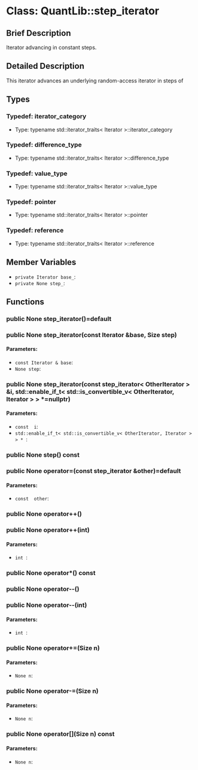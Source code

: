 # Class: QuantLib::step_iterator

## Brief Description
Iterator advancing in constant steps. 

## Detailed Description
This iterator advances an underlying random-access iterator in steps of 

## Types
### Typedef: iterator_category
- Type: typename std::iterator_traits< Iterator >::iterator_category

### Typedef: difference_type
- Type: typename std::iterator_traits< Iterator >::difference_type

### Typedef: value_type
- Type: typename std::iterator_traits< Iterator >::value_type

### Typedef: pointer
- Type: typename std::iterator_traits< Iterator >::pointer

### Typedef: reference
- Type: typename std::iterator_traits< Iterator >::reference

## Member Variables
- `private Iterator base_`: 
- `private None step_`: 

## Functions
### public None step_iterator()=default


### public None step_iterator(const Iterator &base, Size step)

#### Parameters:
- `const Iterator & base`: 
- `None step`: 

### public None step_iterator(const step_iterator< OtherIterator > &i, std::enable_if_t< std::is_convertible_v< OtherIterator, Iterator > > *=nullptr)

#### Parameters:
- `const  i`: 
- `std::enable_if_t< std::is_convertible_v< OtherIterator, Iterator > > * `: 

### public None step() const


### public None operator=(const step_iterator &other)=default

#### Parameters:
- `const  other`: 

### public None operator++()


### public None operator++(int)

#### Parameters:
- `int `: 

### public None operator*() const


### public None operator--()


### public None operator--(int)

#### Parameters:
- `int `: 

### public None operator+=(Size n)

#### Parameters:
- `None n`: 

### public None operator-=(Size n)

#### Parameters:
- `None n`: 

### public None operator[](Size n) const

#### Parameters:
- `None n`: 

